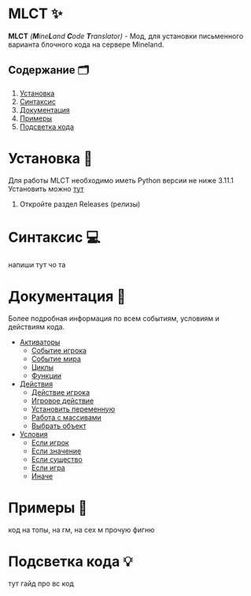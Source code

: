 # MLCT ✨
**MLCT** *(**M**ine**L**and **C**ode **T**ranslator)* - Мод, для установки письменного варианта блочного кода на сервере Mineland.

## Содержание 🗂️

1. [Установка](#установка-)
2. [Синтаксис](#синтаксис-)
3. [Документация](#документация-)
4. [Примеры](#примеры-)
5. [Подсветка кода](#подсветка-кода-)

# Установка 🤙

Для работы MLCT необходимо иметь Python версии не ниже 3.11.1
Установить можно [тут](https://www.python.org/ftp/python/3.11.1/python-3.11.1-amd64.exe)

1. Откройте раздел Releases \(релизы\)

# Синтаксис 💻

напиши тут чо та

# Документация 📜
Более подробная информация по всем событиям, условиям и действиям кода.
   - [Активаторы](documentation/activators.md) 
     -  [Событие игрока](documentation/activators.md#событие-игрока---playereventevent--none--)
     -  [Событие мира](documentation/activators.md#событие-мира---worldeventevent--none--)
     -  [Циклы](documentation/activators.md#циклы---loopname-0--none--)
     -  [Функции](documentation/activators.md#функции---functionname--none--)
   - [Действия](documentation/actions.md)
     - [Действие игрока](documentation/actions.md#действие-игрока---playeractionargs-)
     - [Игровое действие](documentation/actions.md#игровое-действие---gameactionargs-)
     - [Установить переменную](documentation/actions.md#установить-переменную---varactionargs-)
     - [Работа с массивами](documentation/actions.md#работа-с-массивами---arrayactionargs-)
     - [Выбрать объект](documentation/actions.md#выбрать-объект---selectdefault-)
   - [Условия](documentation/conditions.md)
     - [Если игрок](documentation/conditions.md)
     - [Если значение](documentation/conditions.md)
     - [Если существо](documentation/conditions.md)
     - [Если игра](documentation/conditions.md)
     - [Иначе](documentation/conditions.md)

# Примеры 📧
код на топы, на гм, на cex м прочую фигню

# Подсветка кода 💡
тут гайд про вс код
